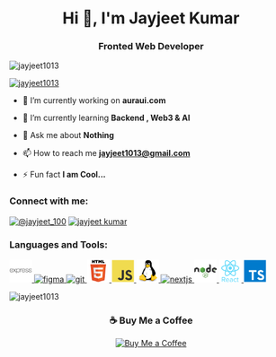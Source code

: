 

<h1 align="center">Hi 👋, I'm Jayjeet Kumar</h1>
<h3 align="center">Fronted Web Developer </h3>

<p align="left"> <img src="https://komarev.com/ghpvc/?username=jayjeet1013&label=Profile%20views&color=0e75b6&style=flat" alt="jayjeet1013" /> </p>

<p align="left"> <a href="https://github.com/ryo-ma/github-profile-trophy"><img src="https://github-profile-trophy.vercel.app/?username=jayjeet1013" alt="jayjeet1013" /></a> </p>

- 🔭 I’m currently working on **auraui.com**

- 🌱 I’m currently learning **Backend , Web3 & AI**

- 💬 Ask me about **Nothing**

- 📫 How to reach me **jayjeet1013@gmail.com**

- ⚡ Fun fact **I am Cool...**

<h3 align="left">Connect with me:</h3>
<p align="left">
  <a href="https://twitter.com/@jayjeet_100" target="blank"><img align="center" src="https://raw.githubusercontent.com/rahuldkjain/github-profile-readme-generator/master/src/images/icons/Social/twitter.svg" alt="@jayjeet_100" height="30" width="40" /></a>
<a href="https://www.linkedin.com/in/jayjeet-kumar-71a7751ba/" target="blank"><img align="center" src="https://raw.githubusercontent.com/rahuldkjain/github-profile-readme-generator/master/src/images/icons/Social/linked-in-alt.svg" alt="jayjeet kumar" height="30" width="40" /></a>

</p>

<h3 align="left">Languages and Tools:</h3>
<p align="left">  <a href="https://expressjs.com" target="_blank" rel="noreferrer"> <img src="https://raw.githubusercontent.com/devicons/devicon/master/icons/express/express-original-wordmark.svg" alt="express" width="40" height="40"/> </a> <a href="https://www.figma.com/" target="_blank" rel="noreferrer"> <img src="https://www.vectorlogo.zone/logos/figma/figma-icon.svg" alt="figma" width="40" height="40"/> </a> <a href="https://git-scm.com/" target="_blank" rel="noreferrer"> <img src="https://www.vectorlogo.zone/logos/git-scm/git-scm-icon.svg" alt="git" width="40" height="40"/> </a> <a href="https://www.w3.org/html/" target="_blank" rel="noreferrer"> <img src="https://raw.githubusercontent.com/devicons/devicon/master/icons/html5/html5-original-wordmark.svg" alt="html5" width="40" height="40"/> </a> <a href="https://developer.mozilla.org/en-US/docs/Web/JavaScript" target="_blank" rel="noreferrer"> <img src="https://raw.githubusercontent.com/devicons/devicon/master/icons/javascript/javascript-original.svg" alt="javascript" width="40" height="40"/> </a> <a href="https://www.linux.org/" target="_blank" rel="noreferrer"> <img src="https://raw.githubusercontent.com/devicons/devicon/master/icons/linux/linux-original.svg" alt="linux" width="40" height="40"/> </a> <a href="https://nextjs.org/" target="_blank" rel="noreferrer"> <img src="https://cdn.worldvectorlogo.com/logos/nextjs-2.svg" alt="nextjs" width="40" height="40"/> </a> <a href="https://nodejs.org" target="_blank" rel="noreferrer"> <img src="https://raw.githubusercontent.com/devicons/devicon/master/icons/nodejs/nodejs-original-wordmark.svg" alt="nodejs" width="40" height="40"/> </a> <a href="https://reactjs.org/" target="_blank" rel="noreferrer"> <img src="https://raw.githubusercontent.com/devicons/devicon/master/icons/react/react-original-wordmark.svg" alt="react" width="40" height="40"/> </a> <a href="https://www.typescriptlang.org/" target="_blank" rel="noreferrer"> <img src="https://raw.githubusercontent.com/devicons/devicon/master/icons/typescript/typescript-original.svg" alt="typescript" width="40" height="40"/> </a> </p>

<p><img align="left" src="https://github-readme-stats.vercel.app/api/top-langs?username=jayjeet1013&show_icons=true&locale=en&layout=compact" alt="jayjeet1013" /></p>

<br />
<div width='full'>
<h3 align="center">☕ Buy Me a Coffee</h3>

<p align="center">
  <a href="https://buymeacoffee.com/jayjeet1013" target="_blank">
    <img src="https://img.shields.io/badge/-Buy%20Me%20a%20Coffee-FFDD00?style=for-the-badge&logo=buy-me-a-coffee&logoColor=black" alt="Buy Me a Coffee" />
  </a>
</p>
</div>
